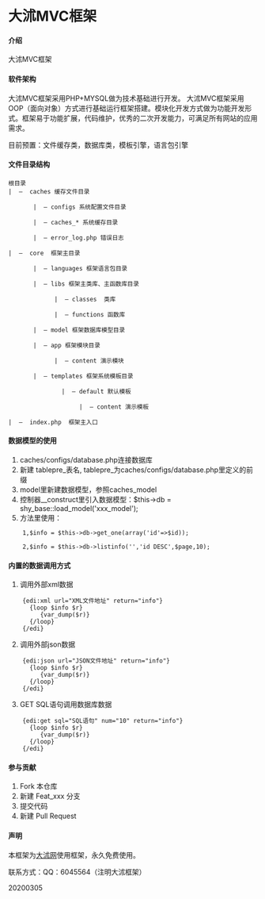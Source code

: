 # 大沭MVC框架

#### 介绍
大沭MVC框架

#### 软件架构
大沭MVC框架采用PHP+MYSQL做为技术基础进行开发。
大沭MVC框架采用OOP（面向对象）方式进行基础运行框架搭建。模块化开发方式做为功能开发形式。框架易于功能扩展，代码维护，优秀的二次开发能力，可满足所有网站的应用需求。

目前预置：文件缓存类，数据库类，模板引擎，语言包引擎

#### 文件目录结构
```
根目录
|  –  caches 缓存文件目录

       |  – configs 系统配置文件目录

       |  – caches_* 系统缓存目录

       |  – error_log.php 错误日志

|  –  core  框架主目录

       |  – languages 框架语言包目录

       |  – libs 框架主类库、主函数库目录

             |  – classes  类库

             |  – functions 函数库

       |  – model 框架数据库模型目录

       |  – app 框架模块目录

             |  – content 演示模块

       |  – templates 框架系统模板目录

               |  – default 默认模板

                    |  – content 演示模板

|  –  index.php  框架主入口
```

#### 数据模型的使用

1.  caches/configs/database.php连接数据库
2.  新建 tablepre_表名, tablepre_为caches/configs/database.php里定义的前缀
3.  model里新建数据模型，参照caches_model
4.  控制器__construct里引入数据模型：$this->db = shy_base::load_model('xxx_model');
5.  方法里使用：
```
    1,$info = $this->db->get_one(array('id'=>$id));
    
    2,$info = $this->db->listinfo('','id DESC',$page,10);
```
#### 内置的数据调用方式

1.  调用外部xml数据
```
    {edi:xml url="XML文件地址" return="info"}
      {loop $info $r}
         {var_dump($r)}
      {/loop}
    {/edi}
```
2.  调用外部json数据
```
    {edi:json url="JSON文件地址" return="info"}
      {loop $info $r}
         {var_dump($r)}
      {/loop}
    {/edi} 
```
3.  GET SQL语句调用数据库数据
```
    {edi:get sql="SQL语句" num="10" return="info"}
      {loop $info $r}
         {var_dump($r)}
      {/loop}
    {/edi} 
```
#### 参与贡献

1.  Fork 本仓库
2.  新建 Feat_xxx 分支
3.  提交代码
4.  新建 Pull Request


#### 声明

本框架为[大沭网](https://www.shuyanghao.com/ "大沭网")使用框架，永久免费使用。

联系方式：QQ：6045564（注明大沭框架）

20200305